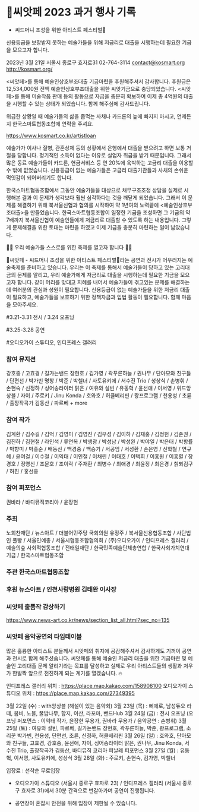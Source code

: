 # 🌱씨앗페 2023 과거 행사 기록 
- 씨드머니 조성을 위한 아티스트 페스티벌🌱 

신용등급을 보장받지 못하는 예술가들을 위해 저금리로 대출을 시행하는데 필요한 기금을 모으고자 합니다.

2023년 3월 21일
서울시 종로구 효자로31
02-764-3114
contact@kosmart.org
http://kosmart.org/

<씨앗페>를 통해 예술인상호부조대출 기금마련을 후원해주셔서 감사합니다. 후원금은 12,534,000원 전액 예술인상호부조대출을 위한 씨앗기금으로 충당되었습니다. <씨앗페>를 통해 미술작품 판매 등의 활동으로 자금을 충분히 확보하여 이제 총 4억원의 대출을 시행할 수 있는 상태가 되었습니다. 함께 해주심에 감사드립니다.

위급한 상황일 때 예술가들의 삶을 좀먹는 사채나 카드론의 늪에 빠지지 마시고, 언제든지 한국스마트협동조합에 연락을 주셔요.

https://www.kosmart.co.kr/artistloan

예술가가 이사나 질병, 관혼상제 등의 상황에서 은행에서 대출을 받으려고 하면 보통 거절을 당합니다. 정기적인 소득이 없다는 이유로 실업자 취급을 받기 때문입니다. 그래서 많은 동료 예술가들이 카드론, 현금서비스 등 연 20%에 육박하는 고금리 대출을 이용할 수 밖에 없었습니다. 신용등급이 없는 예술가들은 고금리 대출기관들과 사채의 손쉬운 먹잇감이 되어버리기도 합니다.

한국스마트협동조합에서 그동안 예술가들을 대상으로 채무구조조정 상담을 실제로 시행해본 결과 이 문제가 생각보다 훨씬 심각하다는 것을 깨닫게 되었습니다. 그래서 이 문제를 해결하기 위해 북서울신협과 협의를 시작하여 약 1년여의 노력끝에 <예술인상호부조대출>을 만들었습니다. 한국스마트협동조합이 일정한 기금을 조성하면 그 기금의 약 7배까지 북서울신협이 예술인들에게 저금리로 대출할 수 있도록 하는 내용입니다. 그렇게 문제해결을 위한 토대는 마련을 하였고 이제 기금을 충분히 마련하는 일이 남았습니다.

👫👫 우리 예술가들 스스로를 위한 축제를 열고자 합니다 👫👫

🌱씨앗페 - 씨드머니 조성을 위한 아티스트 페스티벌🌱라는 공연과 전시가 어우러지는 예술축제를 준비하고 있습니다. 우리는 이 축제를 통해서 예술가들이 당하고 있는 고리대금의 문제를 알리고, 우리 예술가에게 저금리로 대출을 시행하는데 필요한 기금을 모으고자 합니다. 같이 머리를 맞대고 지혜를 내어서 예술가들이 겪고있는 문제를 해결하는데 여러분의 관심과 성원이 필요합니다. 신용등급이 없는 예술가들을 위한 저금리 대출이 필요하고, 예술가들을 보호하기 위한 정책자금과 입법 활동이 필요합니다. 함께 마음을 모아주세요.

#3.21-3.31 전시 / 3.24 오프닝

#3.25-3.28 공연

#오디오가이 스튜디오, 인디프레스 갤러리

### 참여 뮤지션
강호중 / 고효경 / 길가는밴드 장현호 / 김가영 / 곽푸른하늘 / 권나무 / 단아모와 친구들 / 단편선 / 박가빈 명창 / 박준 / 박첼너 / 사토유키에 / 서수진 Trio / 성상식 / 손병휘 / 손현숙 / 신정하 / 싱어송라이터 맑은 / 여유와 설빈 / 유동혁 / 윤선애 / 이서영 / 위드앙상블 / 자이 / 주로키 / Jinu Konda / 호와호 / 허클베리핀 / 쾅프로그램 / 천용성 / 초륜 / 출장작곡가 김동산 / 파르베 + more

### 참여 작가
김계환 / 김수길 / 김억 / 김영미 / 김영진 / 김우성 / 김이하 / 김재홍 / 김정헌 / 김준권 / 김진하 / 김현철 / 라인석 / 류연복 / 박생광 / 박성남 / 박성완 / 박야일 / 박은태 / 박항률 / 박향미 / 박흥순 / 배동신 / 백경중 / 백승기 / 서공임 / 서성환 / 손은영 / 신학철 / 연규혜 / 윤여걸 / 이수철 / 이익태 / 이인철 / 이채린 / 이태호 / 이택희 / 이홍원 / 이흥렬 / 장경호 / 정영신 / 조문호 / 조이락 / 주재환 / 최병수 / 최애경 / 최윤정 / 최은경 / 칡뫼김구 / 허진 / 홍선웅

### 참여 퍼포먼스
권바라 / 바디뮤직코리아 / 윤장현 

### 주최
노회찬재단 / 뉴스아트 / 더불어민주당 국회의원 유정주 / 북서울신용협동조합 / 사단법인 풀빵 / 서울민예총 / 서울시협동조합협의회 / (주)오디오가이 / 인디프레스 갤러리 / 예술의숲 사회적협동조합 / 전태일재단 / 한국민족예술단체총연합 / 한국사회가치연대기금 / 한국스마트협동조합

### 주관 한국스마트협동조합

### 후원 뉴스아트 / 인천사랑병원 김태완 이사장

### 씨앗페 출품작 감상하기
https://www.news-art.co.kr/news/section_list_all.html?sec_no=135

### 씨앗페 음악공연의 타임테이블

많은 훌륭한 아티스트 분들께서 씨앗페의 취지에 공감해주셔서 감사하게도 기꺼이 공연과 전시로 함께 해주셨습니다. 씨앗페를 통해 예술인 저금리 대출을 위한 기금마련 및 예술인 고리대출 문제 알리기라는 목표를 달성하고 실제로 우리 아티스트들의 생활과 처우가 한발짝 앞으로 전진하게 되는 계기를 열겠습니다. 🔥


인디프레스 갤러리 위치 : https://place.map.kakao.com/158908100
오디오가이 스튜디오 위치 : https://place.map.kakao.com/27349395

3월 22일 (수) : with앙상블 (해설이 있는 음악회)
3월 23일 (목) : 삐에로, 남성듀오 라떼, 봄비, 노블, 꿀밤나무, 함지, 이산, 라포마, 밴드Hub
3월 24일 (금) : 전시 오프닝 (오프닝 퍼포먼스 : 이익태 작가, 윤장현 무용가, 권바라 무용가 / 음악공연 : 손병휘)
3월 25일 (토) : 여유와 설빈, 파르베, 길가는밴드 장현호, 곽푸른하늘, 박준, 쾅프로그램, 소리꾼 박가빈, 천용성, 단편선, 초륜, 신정하, 허클베리핀
3월 26일 (일) : 호와호, 단아모와 친구들, 고효경, 강호중, 윤선애, 자이, 싱어송라이터 맑은, 권나무, Jinu Konda, 서수진 Trio, 출장작곡가 김동산, 바디뮤직 코리아 피날레 퍼포먼스
3월 27일 (월) : 유동혁, 이서영, 사토유키에, 성상식
3월 28일 (화) : 주로키, 손현숙, 김가영, 박첼너

입장료 : 선착순 무료입장

* 오디오가이 스튜디오 (서울시 종로구 효자로 23) / 인디프레스 갤러리 (서울시 종로구 효자로 31)에서 30분 간격으로 번갈아가며 공연이 진행됩니다.

* 공연장이 혼잡시 안전을 위해 입장이 제한될 수 있습니다.